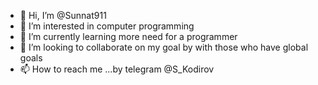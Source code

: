 - 👋 Hi, I’m @Sunnat911
- 👀 I’m interested in computer programming 
- 🌱 I’m currently learning  more need for a programmer
- 💞️ I’m looking to collaborate on my goal by with those who have global goals
- 📫 How to reach me ...by telegram @S_Kodirov
